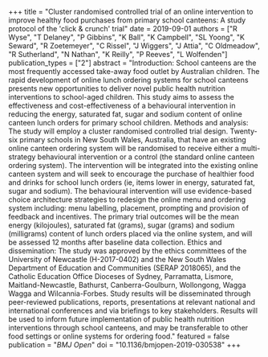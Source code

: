 +++
title = "Cluster randomised controlled trial of an online intervention to improve healthy food purchases from primary school canteens: A study protocol of the 'click &amp; crunch' trial"
date = 2019-09-01
authors = ["R Wyse", "T Delaney", "P Gibbins", "K Ball", "K Campbell", "SL Yoong", "K Seward", "R Zoetemeyer", "C Rissel", "J Wiggers", "J Attia", "C Oldmeadow", "R Sutherland", "N Nathan", "K Reilly", "P Reeves", "L Wolfenden"]
publication_types = ["2"]
abstract = "Introduction: School canteens are the most frequently accessed take-away food outlet by Australian children. The rapid development of online lunch ordering systems for school canteens presents new opportunities to deliver novel public health nutrition interventions to school-aged children. This study aims to assess the effectiveness and cost-effectiveness of a behavioural intervention in reducing the energy, saturated fat, sugar and sodium content of online canteen lunch orders for primary school children. Methods and analysis: The study will employ a cluster randomised controlled trial design. Twenty-six primary schools in New South Wales, Australia, that have an existing online canteen ordering system will be randomised to receive either a multi-strategy behavioural intervention or a control (the standard online canteen ordering system). The intervention will be integrated into the existing online canteen system and will seek to encourage the purchase of healthier food and drinks for school lunch orders (ie, items lower in energy, saturated fat, sugar and sodium). The behavioural intervention will use evidence-based choice architecture strategies to redesign the online menu and ordering system including: menu labelling, placement, prompting and provision of feedback and incentives. The primary trial outcomes will be the mean energy (kilojoules), saturated fat (grams), sugar (grams) and sodium (milligrams) content of lunch orders placed via the online system, and will be assessed 12 months after baseline data collection. Ethics and dissemination: The study was approved by the ethics committees of the University of Newcastle (H-2017-0402) and the New South Wales Department of Education and Communities (SERAP 2018065), and the Catholic Education Office Dioceses of Sydney, Parramatta, Lismore, Maitland-Newcastle, Bathurst, Canberra-Goulburn, Wollongong, Wagga Wagga and Wilcannia-Forbes. Study results will be disseminated through peer-reviewed publications, reports, presentations at relevant national and international conferences and via briefings to key stakeholders. Results will be used to inform future implementation of public health nutrition interventions through school canteens, and may be transferable to other food settings or online systems for ordering food."
featured = false
publication = "*BMJ Open*"
doi = "10.1136/bmjopen-2019-030538"
+++

